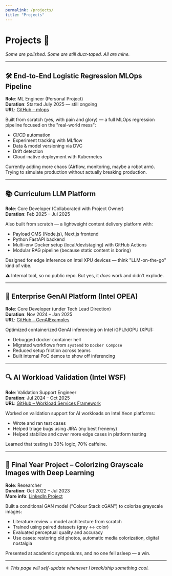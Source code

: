 ```yaml
---
permalink: /projects/
title: "Projects"
---
```


# Projects 🚧  
*Some are polished. Some are still duct-taped. All are mine.*

---

## 🛠️ End-to-End Logistic Regression MLOps Pipeline  
**Role**: ML Engineer (Personal Project)  
**Duration**: Started July 2025 — still ongoing  
**URL**: [GitHub – mlops](https://github.com/shisian/mlops)

Built from scratch (yes, with pain and glory) — a full MLOps regression pipeline focused on the "real-world mess":  
- CI/CD automation  
- Experiment tracking with MLflow  
- Data & model versioning via DVC  
- Drift detection  
- Cloud-native deployment with Kubernetes  

Currently adding more chaos (Airflow, monitoring, maybe a robot arm). Trying to simulate production without actually breaking production.

---

## 📚 Curriculum LLM Platform  
**Role**: Core Developer (Collaborated with Project Owner)  
**Duration**: Feb 2025 – Jul 2025  

Also built from scratch — a lightweight content delivery platform with:  
- Payload CMS (Node.js), Next.js frontend  
- Python FastAPI backend  
- Multi-env Docker setup (local/dev/staging) with GitHub Actions  
- Modular RAG pipeline (because static content is boring)

Designed for edge inference on Intel XPU devices — think "LLM-on-the-go" kind of vibe.

⚠️ Internal tool, so no public repo. But yes, it *does* work and didn’t explode.

---

## 🧠 Enterprise GenAI Platform (Intel OPEA)  
**Role**: Core Developer (under Tech Lead Direction)  
**Duration**: Nov 2024 – Jan 2025  
**URL**: [GitHub – GenAIExamples](https://github.com/opea-project/GenAIExamples)

Optimized containerized GenAI inferencing on Intel iGPU/dGPU (XPU):  
- Debugged docker container hell  
- Migrated workflows from `systemd` to `Docker Compose`  
- Reduced setup friction across teams  
- Built internal PoC demos to show off inferencing

---

## 🔍 AI Workload Validation (Intel WSF)  
**Role**: Validation Support Engineer  
**Duration**: Jul 2024 – Oct 2025  
**URL**: [GitHub – Workload Services Framework](https://github.com/intel/workload-services-framework)

Worked on validation support for AI workloads on Intel Xeon platforms:  
- Wrote and ran test cases  
- Helped triage bugs using JIRA (my best frenemy)  
- Helped stabilize and cover more edge cases in platform testing

Learned that testing is 30% logic, 70% caffeine.

---

## 🎨 Final Year Project – Colorizing Grayscale Images with Deep Learning  
**Role**: Researcher  
**Duration**: Oct 2022 – Jul 2023  
**More info**: [LinkedIn Project](https://www.linkedin.com/in/tan-shi-sian)

Built a conditional GAN model ("Colour Stack cGAN") to colorize grayscale images:  
- Literature review + model architecture from scratch  
- Trained using paired datasets (gray ↔ color)  
- Evaluated perceptual quality and accuracy  
- Use cases: restoring old photos, automatic media colorization, digital nostalgia

Presented at academic symposiums, and no one fell asleep — a win.

---

✳ *This page will self-update whenever I break/ship something cool.*
